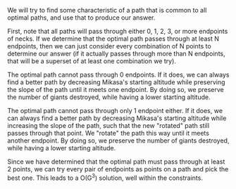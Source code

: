 We will try to find some characteristic of a path that is common to all optimal paths, and use that to produce our answer.

First, note that all paths will pass through either 0, 1, 2, 3, or more endpoints of necks. If we determine that the optimal path passes 
through at least N endpoints, then we can just consider every combination of N points to determine our answer 
(if it actually passes through more than N endpoints, that will be a superset of at least one combination we try).

The optimal path cannot pass through 0 endpoints. If it does, we can always find a better path by decreasing Mikasa's starting altitude 
while preserving the slope of the path until it meets one endpoint. By doing so, we preserve the number of giants destroyed, while having 
a lower starting altitude.

The optimal path cannot pass through only 1 endpoint either. If it does, we can always find a better path by decreasing Mikasa's starting 
altitude while increasing the slope of the path, such that the new "rotated" path still passes through that point. We "rotate" the path 
this way until it meets another endpoint. By doing so, we preserve the number of giants destroyed, while having a lower starting altitude.

Since we have determined that the optimal path must pass through at least 2 points, we can try every pair of endpoints as points on a path 
and pick the best one. This leads to a O(G<sup>3</sup>) solution, well within the constraints.

